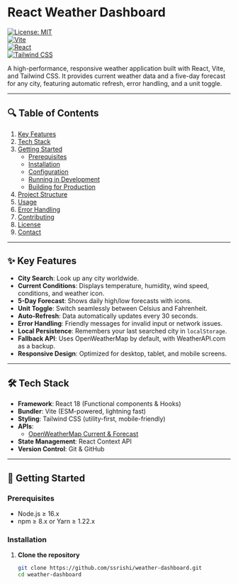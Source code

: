 # React Weather Dashboard

[![License: MIT](https://img.shields.io/badge/License-MIT-green.svg)](LICENSE)  
[![Vite](https://img.shields.io/badge/Bundler-Vite-blue.svg)](https://vitejs.dev/)  
[![React](https://img.shields.io/badge/Library-React-61DAFB.svg)](https://reactjs.org/)  
[![Tailwind CSS](https://img.shields.io/badge/CSS–Utility%20Framework-Tailwind%20CSS-38B2AC.svg)](https://tailwindcss.com/)  

A high-performance, responsive weather application built with React, Vite, and Tailwind CSS. It provides current weather data and a five-day forecast for any city, featuring automatic refresh, error handling, and a unit toggle.

---

## 🔍 Table of Contents

1. [Key Features](#-key-features)  
2. [Tech Stack](#-tech-stack)  
3. [Getting Started](#-getting-started)  
   - [Prerequisites](#prerequisites)  
   - [Installation](#installation)  
   - [Configuration](#configuration)  
   - [Running in Development](#running-in-development)  
   - [Building for Production](#building-for-production)  
4. [Project Structure](#-project-structure)  
5. [Usage](#-usage)  
6. [Error Handling](#-error-handling)  
7. [Contributing](#-contributing)  
8. [License](#-license)  
9. [Contact](#-contact)  

---

## ✨ Key Features

- **City Search**: Look up any city worldwide.  
- **Current Conditions**: Displays temperature, humidity, wind speed, conditions, and weather icon.  
- **5-Day Forecast**: Shows daily high/low forecasts with icons.  
- **Unit Toggle**: Switch seamlessly between Celsius and Fahrenheit.  
- **Auto-Refresh**: Data automatically updates every 30 seconds.  
- **Error Handling**: Friendly messages for invalid input or network issues.  
- **Local Persistence**: Remembers your last searched city in `localStorage`.  
- **Fallback API**: Uses OpenWeatherMap by default, with WeatherAPI.com as a backup.  
- **Responsive Design**: Optimized for desktop, tablet, and mobile screens.  

---

## 🛠️ Tech Stack

- **Framework**: React 18 (Functional components & Hooks)  
- **Bundler**: Vite (ESM-powered, lightning fast)  
- **Styling**: Tailwind CSS (utility-first, mobile-friendly)  
- **APIs**:  
  - [OpenWeatherMap Current & Forecast](https://openweathermap.org/api)    
- **State Management**: React Context API  
- **Version Control**: Git & GitHub  

---

## 🚀 Getting Started

### Prerequisites

- Node.js ≥ 16.x  
- npm ≥ 8.x or Yarn ≥ 1.22.x  

### Installation

1. **Clone the repository**  
   ```bash
   git clone https://github.com/ssrishi/weather-dashboard.git
   cd weather-dashboard
